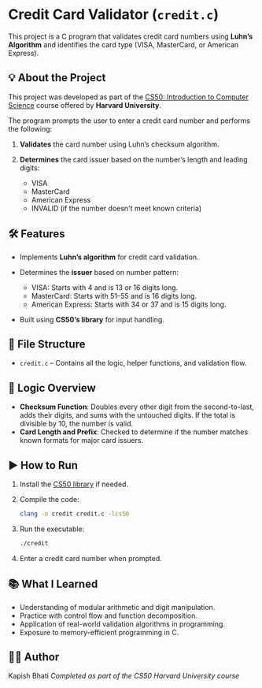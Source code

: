 # Credit Card Validator (`credit.c`)

This project is a C program that validates credit card numbers using **Luhn’s Algorithm** and identifies the card type (VISA, MasterCard, or American Express).

## 💡 About the Project

This project was developed as part of the [CS50: Introduction to Computer Science](https://cs50.harvard.edu/) course offered by **Harvard University**.

The program prompts the user to enter a credit card number and performs the following:

1. **Validates** the card number using Luhn’s checksum algorithm.
2. **Determines** the card issuer based on the number’s length and leading digits:

   * VISA
   * MasterCard
   * American Express
   * INVALID (if the number doesn't meet known criteria)

## 🛠️ Features

* Implements **Luhn’s algorithm** for credit card validation.
* Determines the **issuer** based on number pattern:

  * VISA: Starts with 4 and is 13 or 16 digits long.
  * MasterCard: Starts with 51–55 and is 16 digits long.
  * American Express: Starts with 34 or 37 and is 15 digits long.
* Built using **CS50’s library** for input handling.

## 📂 File Structure

* `credit.c` – Contains all the logic, helper functions, and validation flow.

## 🧠 Logic Overview

* **Checksum Function**: Doubles every other digit from the second-to-last, adds their digits, and sums with the untouched digits. If the total is divisible by 10, the number is valid.
* **Card Length and Prefix**: Checked to determine if the number matches known formats for major card issuers.

## ▶️ How to Run

1. Install the [CS50 library](https://cs50.readthedocs.io/libraries/cs50/c/) if needed.

2. Compile the code:

   ```bash
   clang -o credit credit.c -lcs50
   ```

3. Run the executable:

   ```bash
   ./credit
   ```

4. Enter a credit card number when prompted.

## 📚 What I Learned

* Understanding of modular arithmetic and digit manipulation.
* Practice with control flow and function decomposition.
* Application of real-world validation algorithms in programming.
* Exposure to memory-efficient programming in C.

## 🧑‍💻 Author

Kapish Bhati
*Completed as part of the CS50 Harvard University course*


